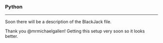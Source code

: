 ### Python

---

Soon there will be a description of the BlackJack file.

Thank you @mrmichaelgallen! Getting this setup very soon so it looks better. 
